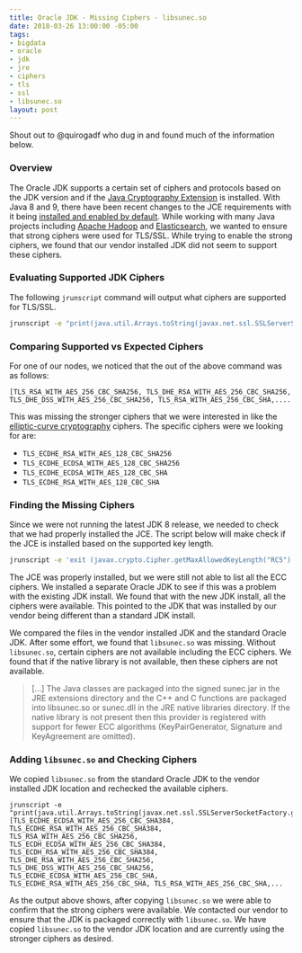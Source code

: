 ```yaml
---
title: Oracle JDK - Missing Ciphers - libsunec.so
date: 2018-03-26 13:00:00 -05:00
tags:
- bigdata
- oracle
- jdk
- jre
- ciphers
- tls
- ssl
- libsunec.so
layout: post
---
```


Shout out to @quirogadf who dug in and found much of the information below.

### Overview
The Oracle JDK supports a certain set of ciphers and protocols based on the JDK version and if the [Java Cryptography Extension](http://www.oracle.com/technetwork/java/javase/downloads/jce8-download-2133166.html) is installed. With Java 8 and 9, there have been recent changes to the JCE requirements with it being [installed and enabled by default](https://golb.hplar.ch/2017/10/JCE-policy-changes-in-Java-SE-8u151-and-8u152.html). While working with many Java projects including [Apache Hadoop](https://hadoop.apache.org/) and [Elasticsearch](https://www.elastic.co/products/elasticsearch), we wanted to ensure that strong ciphers were used for TLS/SSL. While trying to enable the strong ciphers, we found that our vendor installed JDK did not seem to support these ciphers.

### Evaluating Supported JDK Ciphers
The following `jrunscript` command will output what ciphers are supported for TLS/SSL.
```bash
jrunscript -e "print(java.util.Arrays.toString(javax.net.ssl.SSLServerSocketFactory.getDefault().getSupportedCipherSuites()))"
```

### Comparing Supported vs Expected Ciphers
For one of our nodes, we noticed that the out of the above command was as follows:
```
[TLS_RSA_WITH_AES_256_CBC_SHA256, TLS_DHE_RSA_WITH_AES_256_CBC_SHA256, TLS_DHE_DSS_WITH_AES_256_CBC_SHA256, TLS_RSA_WITH_AES_256_CBC_SHA,....
```

This was missing the stronger ciphers that we were interested in like the [elliptic-curve cryptography](https://en.wikipedia.org/wiki/Elliptic-curve_cryptography) ciphers. The specific ciphers were we looking for are:
* `TLS_ECDHE_RSA_WITH_AES_128_CBC_SHA256`
* `TLS_ECDHE_ECDSA_WITH_AES_128_CBC_SHA256`
* `TLS_ECDHE_ECDSA_WITH_AES_128_CBC_SHA`
* `TLS_ECDHE_RSA_WITH_AES_128_CBC_SHA`

### Finding the Missing Ciphers 
Since we were not running the latest JDK 8 release, we needed to check that we had properly installed the JCE. The script below will make check if the JCE is installed based on the supported key length.

```bash
jrunscript -e 'exit (javax.crypto.Cipher.getMaxAllowedKeyLength("RC5") >= 256);' || if [ $? -eq 1 ]; then echo "JCE Installed"; else echo "JCE Not Installed or Error"; fi
```

The JCE was properly installed, but we were still not able to list all the ECC ciphers. We installed a separate Oracle JDK to see if this was a problem with the existing JDK install. We found that with the new JDK install, all the ciphers were available. This pointed to the JDK that was installed by our vendor being different than a standard JDK install.

We compared the files in the vendor installed JDK and the standard Oracle JDK. After some effort, we found that `libsunec.so` was missing. Without `libsunec.so`, certain ciphers are not available including the ECC ciphers. We found that if the native library is not available, then these ciphers are not available. 

> [...] The Java classes are packaged into the signed sunec.jar in the JRE extensions directory and the C++ and C functions are packaged into libsunec.so or sunec.dll in the JRE native libraries directory. If the native library is not present then this provider is registered with support for fewer ECC algorithms (KeyPairGenerator, Signature and KeyAgreement are omitted).

### Adding `libsunec.so` and Checking Ciphers
We copied `libsunec.so` from the standard Oracle JDK to the vendor installed JDK location and rechecked the available ciphers.

```
jrunscript -e "print(java.util.Arrays.toString(javax.net.ssl.SSLServerSocketFactory.getDefault().getSupportedCipherSuites()))"
[TLS_ECDHE_ECDSA_WITH_AES_256_CBC_SHA384, TLS_ECDHE_RSA_WITH_AES_256_CBC_SHA384, TLS_RSA_WITH_AES_256_CBC_SHA256, TLS_ECDH_ECDSA_WITH_AES_256_CBC_SHA384, TLS_ECDH_RSA_WITH_AES_256_CBC_SHA384, TLS_DHE_RSA_WITH_AES_256_CBC_SHA256, TLS_DHE_DSS_WITH_AES_256_CBC_SHA256, TLS_ECDHE_ECDSA_WITH_AES_256_CBC_SHA, TLS_ECDHE_RSA_WITH_AES_256_CBC_SHA, TLS_RSA_WITH_AES_256_CBC_SHA,...
```

As the output above shows, after copying `libsunec.so` we were able to confirm that the strong ciphers were available. We contacted our vendor to ensure that the JDK is packaged correctly with `libsunec.so`. We have copied `libsunec.so` to the vendor JDK location and are currently using the stronger ciphers as desired.

